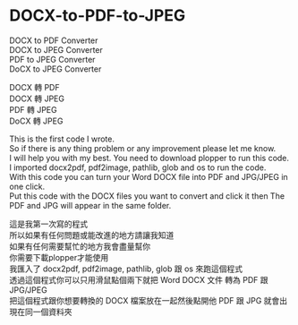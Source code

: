 # DOCX-to-PDF-to-JPEG
DOCX to PDF Converter  
DOCX to JPEG Converter  
PDF to JPEG Converter  
DoCX to JPEG Converter  
  
DOCX 轉 PDF  
DOCX 轉 JPEG  
PDF 轉 JPEG  
DoCX 轉 JPEG  
  
  
This is the first code I wrote.  
So if there is any thing problem or any improvement please let me know.  
I will help you with my best.
You need to download plopper to run this code.  
I imported docx2pdf, pdf2image, pathlib, glob and os to run the code.  
With this code you can turn your Word DOCX file into PDF and JPG/JPEG in one click.   
Put this code with the DOCX files you want to convert and click it then The PDF and JPG will appear in the same folder.
  

這是我第一次寫的程式  
所以如果有任何問題或能改進的地方請讓我知道  
如果有任何需要幫忙的地方我會盡量幫你  
你需要下載plopper才能使用  
我匯入了 docx2pdf, pdf2image, pathlib, glob 跟 os 來跑這個程式  
透過這個程式你可以只用滑鼠點個兩下就把 Word DOCX 文件 轉為 PDF 跟 JPG/JPEG    
把這個程式跟你想要轉換的 DOCX 檔案放在一起然後點開他 PDF 跟 JPG 就會出現在同一個資料夾
